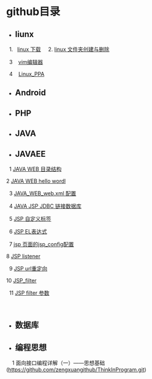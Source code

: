 # github目录
           
-    ##  liunx    

   1.   [linux 下载](https://github.com/zengxuangithub/linuxWget.git)
    
   2.   [linux 文件夹创建与删除](https://github.com/zengxuangithub/linux_command_rm.git)
   
   3    [vim编辑器](https://github.com/zengxuangithub/linux_command_vim.git)
   
   4    [Linux_PPA](https://github.com/zengxuangithub/linux_Ubuntu_ppa.git)
   
- ##  Android
- ## PHP
- ## JAVA

- ## JAVAEE
   1 [JAVA WEB 目录结构](https://github.com/zengxuangithub/javaEE_directory.git)
   
   2 [JAVA WEB hello wordl](https://github.com/zengxuangithub/java_web_hello_world.git)
   
   3 [JAVA_WEB_web.xml 配置](https://github.com/zengxuangithub/web_xml_config.git)
   
   4 [JAVA JSP JDBC 链接数据库](https://github.com/zengxuangithub/jsp_jdbc.git)
   
   5 [JSP 自定义标签](https://github.com/zengxuangithub/jsp_tag.git)
   
   6 [JSP EL表达式](https://github.com/zengxuangithub/jsp_EL.git)
   
   7 [jsp 页面的jsp_config配置](https://github.com/zengxuangithub/jsp_config.git)
   
   8 [JSP listener](https://github.com/zengxuangithub/jsp_listener.git)
   
   9 [JSP url重定向](https://github.com/zengxuangithub/url_rewrite.git)
   
   10 [JSP_filter](https://github.com/zengxuangithub/jsp_filter.git)
   
   11 [JSP filter 参数](https://github.com/zengxuangithub/jsp_filter_parameter.git)
   
   
   
   
- ## 数据库

- ## 编程思想
     1  面向接口编程详解（一）——思想基础(https://github.com/zengxuangithub/ThinkInProgram.git)
